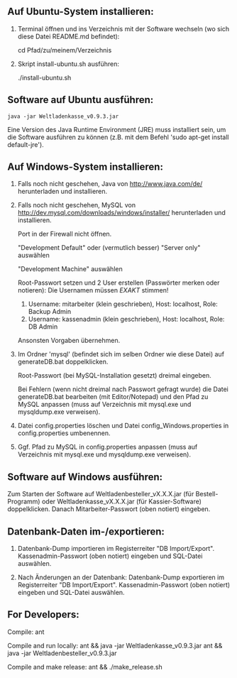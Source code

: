 Auf Ubuntu-System installieren:
-------------------------------

1. Terminal öffnen und ins Verzeichnis mit der Software wechseln (wo sich
diese Datei README.md befindet):

    cd Pfad/zu/meinem/Verzeichnis

2. Skript install-ubuntu.sh ausführen:

    ./install-ubuntu.sh

Software auf Ubuntu ausführen:
------------------------------

    java -jar Weltladenkasse_v0.9.3.jar

Eine Version des Java Runtime Environment (JRE) muss installiert sein,
um die Software ausführen zu können (z.B. mit dem Befehl 'sudo apt-get
install default-jre').

Auf Windows-System installieren:
--------------------------------

1. Falls noch nicht geschehen, Java von http://www.java.com/de/ herunterladen und installieren.

2. Falls noch nicht geschehen, MySQL von http://dev.mysql.com/downloads/windows/installer/ herunterladen und installieren.

   Port in der Firewall nicht öffnen.

   "Development Default" oder (vermutlich besser) "Server only" auswählen

   "Development Machine" auswählen

   Root-Passwort setzen und 2 User erstellen (Passwörter merken oder notieren):
   Die Usernamen müssen *EXAKT* stimmen!
      1. Username: mitarbeiter (klein geschrieben), Host: localhost, Role: Backup Admin
      2. Username: kassenadmin (klein geschrieben), Host: localhost, Role: DB Admin

   Ansonsten Vorgaben übernehmen.

3. Im Ordner 'mysql' (befindet sich im selben Ordner wie diese Datei) auf generateDB.bat doppelklicken.

      Root-Passwort (bei MySQL-Installation gesetzt) dreimal eingeben.

      Bei Fehlern (wenn nicht dreimal nach Passwort gefragt wurde) die Datei
      generateDB.bat bearbeiten (mit Editor/Notepad) und den Pfad zu MySQL
      anpassen (muss auf Verzeichnis mit mysql.exe und mysqldump.exe
      verweisen).

4. Datei config.properties löschen und Datei config_Windows.properties in config.properties umbenennen.

5. Ggf. Pfad zu MySQL in config.properties anpassen (muss auf Verzeichnis mit mysql.exe und
      mysqldump.exe verweisen).

Software auf Windows ausführen:
-------------------------------

Zum Starten der Software auf Weltladenbesteller_vX.X.X.jar (für
Bestell-Programm) oder Weltladenkasse_vX.X.X.jar (für Kassier-Software)
doppelklicken.  Danach Mitarbeiter-Passwort (oben notiert) eingeben.

Datenbank-Daten im-/exportieren:
--------------------------------

1. Datenbank-Dump importieren im Registerreiter "DB Import/Export".
      Kassenadmin-Passwort (oben notiert) eingeben und SQL-Datei auswählen.

2. Nach Änderungen an der Datenbank: Datenbank-Dump exportieren im Registerreiter "DB Import/Export".
      Kassenadmin-Passwort (oben notiert) eingeben und SQL-Datei auswählen.

For Developers:
---------------

Compile:
   ant

Compile and run locally:
   ant && java -jar Weltladenkasse_v0.9.3.jar
   ant && java -jar Weltladenbesteller_v0.9.3.jar

Compile and make release:
   ant && ./make_release.sh
